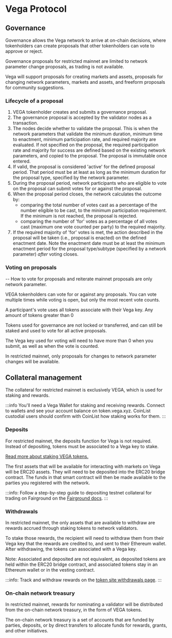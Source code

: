 # Vega Protocol 
## Governance
Governance allows the Vega network to arrive at on-chain decisions, where tokenholders can create proposals that other tokenholders can vote to approve or reject. 

Governance proposals for restricted mainnet are limited to network parameter change proposals, as trading is not available. 

Vega will support proposals for creating markets and assets, proposals for changing network parameters, markets and assets, and freeform proposals for community suggestions. 


### Lifecycle of a proposal 
1. VEGA tokenholder creates and submits a governance proposal. 
1. The governance proposal is accepted by the validator nodes as a transaction.
1. The nodes decide whether to validate the proposal. This is when the network parameters that validate the minimum duration, minimum time to enactment, minimum participation rate, and required majority are evaluated. If not specified on the proposal, the required participation rate and majority for success are defined based on the existing network parameters, and copied to the proposal. The proposal is immutable once entered.
1. If valid, the proposal is considered 'active' for the defined proposal period. That period must be at least as long as the minimum duration for the proposal type, specified by the network parameter.
1. During the proposal period, network participants who are eligible to vote on the proposal can submit votes for or against the proposal.
1. When the proposal period closes, the network calculates the outcome by:
   - comparing the total number of votes cast as a percentage of the number eligible to be cast, to the minimum participation requirement. If the minimum is not reached, the proposal is rejected.
	- comparing the number of 'for' votes as a percentage of all votes cast (maximum one vote counted per party) to the required majority. 
1. If the required majority of 'for' votes is met, the action described in the proposal will be taken (i.e., proposal is enacted) on the defined enactment date. Note the enactment date must be at least the minimum enactment period for the proposal type/subtype (specified by a network parameter) _after_ voting closes.

### Voting on proposals 
--
How to vote for proposals and reiterate mainnet proposals are only network parameter. 

VEGA tokenholders can vote for or against any proposals. You can vote multiple times while voting is open, but only the most recent vote counts. 

A participant's vote uses all tokens associate with their Vega key. Any amount of tokens greater than 0 

Tokens used for governance are not locked or transferred, and can still be staked and used to vote for all active proposals. 

The Vega key used for voting will need to have more than 0 when you submit, as well as when the vote is counted. 

In restricted mainnet, only proposals for changes to network parameter changes will be available. 

## Collateral management 
The collateral for restricted mainnet is exclusively VEGA, which is used for staking and rewards. 
 
:::info
You'll need a Vega Wallet for staking and receiving rewards. Connect to wallets and see your account balance on token.vega.xyz. CoinList
custodial users should confirm with CoinList how staking works for them.
:::

### Deposits
For restricted mainnet, the deposits function for Vega is not required. Instead of depositing, tokens must be associated to a Vega key to stake. 

[Read more about staking VEGA tokens.](/docs/concepts/vega-chain#staking-on-vega)

The first assets that will be available for interacting with markets on Vega will be ERC20 assets. They will need to be deposited into the ERC20 bridge contract. The funds in that smart contract will then be made available to the parties you registered with the network.

:::info: 
Follow a step-by-step guide to depositing testnet collateral for trading on Fairground on the [Fairground docs](https://docs.fairground.vega.xyz/docs/console/#how-to-deposit-tokens-to-use-on-vega).
:::

### Withdrawals
In restricted mainnet, the only assets that are available to withdraw are rewards accrued through staking tokens to network validators. 

To stake those rewards, the recipient will need to withdraw them from their Vega key that the rewards are credited to, and sent to their Ethereum wallet. After withdrawing, the tokens can associated with a Vega key. 

Note: Associated and deposited are not equivalent, as deposited tokens are held within the ERC20 bridge contract, and associated tokens stay in an Ethereum wallet or in the vesting contract. 

:::info: 
Track and withdraw rewards on the [token site withdrawals page](https://token.vega.xyz/withdraw).
:::

### On-chain network treasury 
In restricted mainnet, rewards for nominating a validator will be distributed from the on-chain network treasury, in the form of VEGA tokens. 

The on-chain network treasury is a set of accounts that are funded by parties, deposits, or by direct transfers to allocate funds for rewards, grants, and other initiatives.